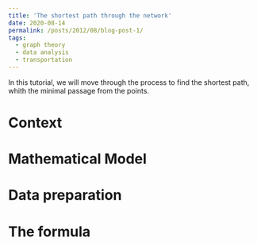 ```yaml
---
title: 'The shortest path through the network'
date: 2020-08-14
permalink: /posts/2012/08/blog-post-1/
tags:
  - graph theory
  - data analysis
  - transportation
---
```


In this tutorial, we will move through the process to find the shortest path, whith the minimal passage from the points.

# Context

# Mathematical Model

# Data preparation

# The formula
